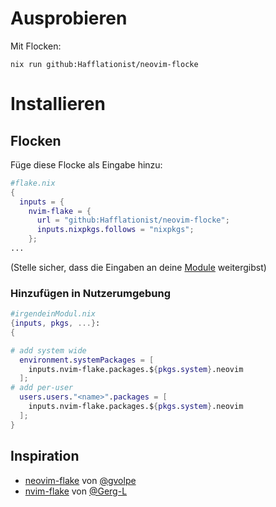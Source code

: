 # Ausprobieren
Mit Flocken:
```console
nix run github:Hafflationist/neovim-flocke
```
# Installieren

## Flocken
Füge diese Flocke als Eingabe hinzu:
```nix
#flake.nix
{
  inputs = {
    nvim-flake = {
      url = "github:Hafflationist/neovim-flocke";
      inputs.nixpkgs.follows = "nixpkgs";
    };
...
```
(Stelle sicher, dass die Eingaben an deine [Module](https://blog.nobbz.dev/posts/2022-12-12-getting-inputs-to-modules-in-a-flake/) weitergibst)
### Hinzufügen in Nutzerumgebung
```nix
#irgendeinModul.nix
{inputs, pkgs, ...}:
{

# add system wide
  environment.systemPackages = [
    inputs.nvim-flake.packages.${pkgs.system}.neovim
  ];
# add per-user
  users.users."<name>".packages = [
    inputs.nvim-flake.packages.${pkgs.system}.neovim
  ];
}
```

## Inspiration
- [neovim-flake](https://github.com/gvolpe/neovim-flake) von [@gvolpe](https://github.com/gvolpe)
- [nvim-flake](https://github.com/Gerg-L/nvim-flake) von [@Gerg-L](https://github.com/Gerg-L)
